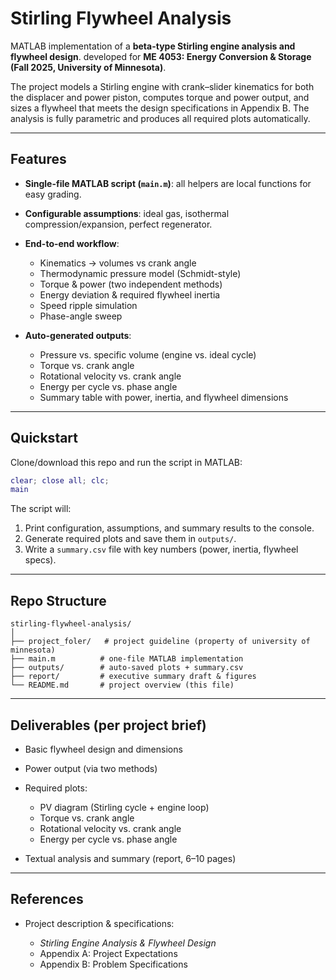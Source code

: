 # Stirling Flywheel Analysis

MATLAB implementation of a **beta-type Stirling engine analysis and flywheel design**. developed for **ME 4053: Energy Conversion & Storage (Fall 2025, University of Minnesota)**.

The project models a Stirling engine with crank–slider kinematics for both the displacer and power piston, computes torque and power output, and sizes a flywheel that meets the design specifications in Appendix B. The analysis is fully parametric and produces all required plots automatically.

---

## Features

* **Single-file MATLAB script (`main.m`)**: all helpers are local functions for easy grading.
* **Configurable assumptions**: ideal gas, isothermal compression/expansion, perfect regenerator.
* **End-to-end workflow**:

  * Kinematics → volumes vs crank angle
  * Thermodynamic pressure model (Schmidt-style)
  * Torque & power (two independent methods)
  * Energy deviation & required flywheel inertia
  * Speed ripple simulation
  * Phase-angle sweep
* **Auto-generated outputs**:

  * Pressure vs. specific volume (engine vs. ideal cycle)
  * Torque vs. crank angle
  * Rotational velocity vs. crank angle
  * Energy per cycle vs. phase angle
  * Summary table with power, inertia, and flywheel dimensions

---

## Quickstart

Clone/download this repo and run the script in MATLAB:

```matlab
clear; close all; clc;
main
```

The script will:

1. Print configuration, assumptions, and summary results to the console.
2. Generate required plots and save them in `outputs/`.
3. Write a `summary.csv` file with key numbers (power, inertia, flywheel specs).

---

## Repo Structure

```
stirling-flywheel-analysis/
│
├── project_foler/   # project guideline (property of university of minnesota)
├── main.m          # one-file MATLAB implementation
├── outputs/        # auto-saved plots + summary.csv
├── report/         # executive summary draft & figures
└── README.md       # project overview (this file)
```

---

## Deliverables (per project brief)

* Basic flywheel design and dimensions
* Power output (via two methods)
* Required plots:

  * PV diagram (Stirling cycle + engine loop)
  * Torque vs. crank angle
  * Rotational velocity vs. crank angle
  * Energy per cycle vs. phase angle
* Textual analysis and summary (report, 6–10 pages)

---

## References

* Project description & specifications:

  * *Stirling Engine Analysis & Flywheel Design*
  * Appendix A: Project Expectations
  * Appendix B: Problem Specifications
